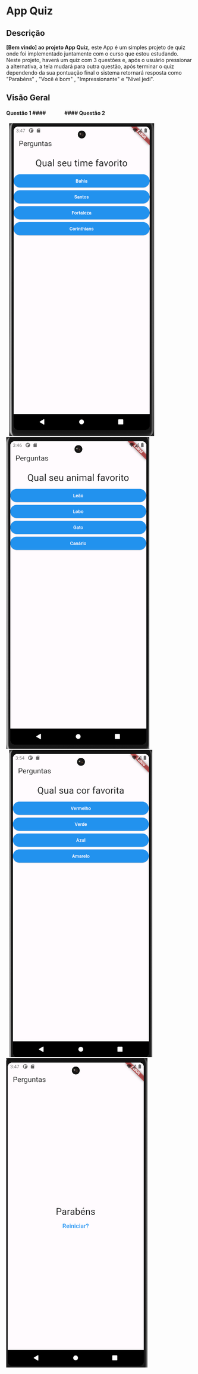 # App Quiz

## Descrição

**[Bem vindo] ao projeto App Quiz,** este App é um simples projeto de quiz onde foi implementado juntamente com o curso que estou estudando. Neste projeto, haverá um quiz com 3 questões e, após o usuário pressionar a alternativa, a tela mudará para outra questão, após terminar o quiz dependendo da sua pontuação final o sistema retornará resposta como "Parabéns" , "Você é bom" , "Impressionante" e "Nivel jedi".

## Visão Geral

#### Questão 1 ####    &nbsp; &nbsp; &nbsp; &nbsp; &nbsp; &nbsp; &nbsp;  #### Questão 2 ####
&nbsp; ![img questao1](Screenshots/questao3.png)  &nbsp; &nbsp; ![img questao2](Screenshots/questao2.png) <br>
&nbsp; ![img questao3](Screenshots/questao1.png) &nbsp; &nbsp;  ![img questao3](Screenshots/questao4.png) 

